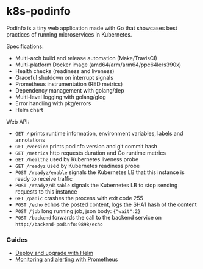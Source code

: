 # k8s-podinfo

Podinfo is a tiny web application made with Go 
that showcases best practices of running microservices in Kubernetes.

Specifications:

* Multi-arch build and release automation (Make/TravisCI)
* Multi-platform Docker image (amd64/arm/arm64/ppc64le/s390x)
* Health checks (readiness and liveness)
* Graceful shutdown on interrupt signals
* Prometheus instrumentation (RED metrics)
* Dependency management with golang/dep
* Multi-level logging with golang/glog
* Error handling with pkg/errors
* Helm chart

Web API:

* `GET /` prints runtime information, environment variables, labels and annotations
* `GET /version` prints podinfo version and git commit hash 
* `GET /metrics` http requests duration and Go runtime metrics
* `GET /healthz` used by Kubernetes liveness probe
* `GET /readyz` used by Kubernetes readiness probe
* `POST /readyz/enable` signals the Kubernetes LB that this instance is ready to receive traffic
* `POST /readyz/disable` signals the Kubernetes LB to stop sending requests to this instance
* `GET /panic` crashes the process with exit code 255
* `POST /echo` echos the posted content, logs the SHA1 hash of the content
* `POST /job` long running job, json body: `{"wait":2}` 
* `POST /backend` forwards the call to the backend service on `http://backend-podinfo:9898/echo`

### Guides

* [Deploy and upgrade with Helm](docs/1-deploy-with-helm.md)
* [Monitoring and alerting with Prometheus](docs/3-monitoring.md)


